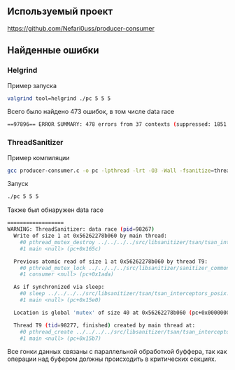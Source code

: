 ## Используемый проект

https://github.com/Nefari0uss/producer-consumer

## Найденные ошибки

### Helgrind

Пример запуска
```bash
valgrind tool=helgrind ./pc 5 5 5
```

Всего было найдено 473 ошибок, в том числе data race
```bash
==97896== ERROR SUMMARY: 478 errors from 37 contexts (suppressed: 1851 from 525)
```

### ThreadSanitizer

Пример компиляции
```bash
gcc producer-consumer.c -o pc -lpthread -lrt -O3 -Wall -fsanitize=thread
```

Запуск
```bash
./pc 5 5 5
```

Также был обнаружен data race
```bash
==================
WARNING: ThreadSanitizer: data race (pid=98267)
  Write of size 1 at 0x56262278b060 by main thread:
    #0 pthread_mutex_destroy ../../../../src/libsanitizer/tsan/tsan_interceptors_posix.cpp:1244 (libtsan.so.0+0x39398)
    #1 main <null> (pc+0x165c)

  Previous atomic read of size 1 at 0x56262278b060 by thread T9:
    #0 pthread_mutex_lock ../../../../src/libsanitizer/sanitizer_common/sanitizer_common_interceptors.inc:4240 (libtsan.so.0+0x53908)
    #1 consumer <null> (pc+0x1ada)

  As if synchronized via sleep:
    #0 sleep ../../../../src/libsanitizer/tsan/tsan_interceptors_posix.cpp:352 (libtsan.so.0+0x66757)
    #1 main <null> (pc+0x15e0)

  Location is global 'mutex' of size 40 at 0x56262278b060 (pc+0x000000004060)

  Thread T9 (tid=98277, finished) created by main thread at:
    #0 pthread_create ../../../../src/libsanitizer/tsan/tsan_interceptors_posix.cpp:969 (libtsan.so.0+0x605b8)
    #1 main <null> (pc+0x15b7)
```

Все гонки данных связаны с параллельной обработкой буффера, так как операции над буфером
должны происходить в критических секциях.
